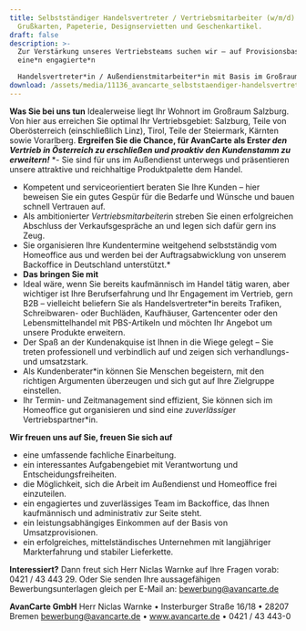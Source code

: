 ```yaml
---
title: Selbstständiger Handelsvertreter / Vertriebsmitarbeiter (w/m/d)  für
  Grußkarten, Papeterie, Designservietten und Geschenkartikel.
draft: false
description: >-
  Zur Verstärkung unseres Vertriebsteams suchen wir – auf Provisionsbasis –
  eine*n engagierte*n

  Handelsvertreter*in / Außendienstmitarbeiter*in mit Basis im Großraum Salzburg.
download: /assets/media/11136_avancarte_selbststaendiger-handelsvertreter-vertriebsmitarbeiter-w-m-d-fuer-grusskarten-papeterie-designservietten-und-geschenkartikel_salzburg_html.pdf
---
```

**Was Sie bei uns tun**
Idealerweise liegt Ihr Wohnort im Großraum Salzburg. Von hier aus erreichen Sie optimal Ihr Vertriebsgebiet:
Salzburg, Teile von Oberösterreich (einschließlich Linz), Tirol, Teile der Steiermark, Kärnten sowie
Vorarlberg.
**Ergreifen Sie die Chance, für AvanCarte als Erste*r den Vertrieb in Österreich zu erschließen und proaktiv
den Kundenstamm zu erweitern!***
*- Sie sind für uns im Außendienst unterwegs und präsentieren unsere attraktive und reichhaltige
  Produktpalette dem Handel.

* Kompetent und serviceorientiert beraten Sie Ihre Kunden – hier beweisen Sie ein gutes Gespür für die
  Bedarfe und Wünsche und bauen schnell Vertrauen auf.
* Als ambitionierte*r Vertriebsmitarbeiter*in streben Sie einen erfolgreichen Abschluss der
  Verkaufsgespräche an und legen sich dafür gern ins Zeug.
* Sie organisieren Ihre Kundentermine weitgehend selbstständig vom Homeoffice aus und werden bei der
  Auftragsabwicklung von unserem Backoffice in Deutschland unterstützt.*
* **Das bringen Sie mit**
* Ideal wäre, wenn Sie bereits kaufmännisch im Handel tätig waren, aber wichtiger ist Ihre Berufserfahrung
  und Ihr Engagement im Vertrieb, gern B2B – vielleicht beliefern Sie als Handelsvertreter*in bereits Trafiken,
  Schreibwaren- oder Buchläden, Kaufhäuser, Gartencenter oder den Lebensmittelhandel mit PBS-Artikeln und
  möchten Ihr Angebot um unsere Produkte erweitern.
* Der Spaß an der Kundenakquise ist Ihnen in die Wiege gelegt – Sie treten professionell und verbindlich auf
  und zeigen sich verhandlungs- und umsatzstark.
* Als Kundenberater*in können Sie Menschen begeistern, mit den richtigen Argumenten überzeugen und sich
  gut auf Ihre Zielgruppe einstellen.
* Ihr Termin- und Zeitmanagement sind effizient, Sie können sich im Homeoffice gut organisieren und sind
  ein*e zuverlässige*r Vertriebspartner*in.

**Wir freuen uns auf Sie, freuen Sie sich auf**

* eine umfassende fachliche Einarbeitung.
* ein interessantes Aufgabengebiet mit Verantwortung und Entscheidungsfreiheiten.
* die Möglichkeit, sich die Arbeit im Außendienst und Homeoffice frei einzuteilen.
* ein engagiertes und zuverlässiges Team im Backoffice, das Ihnen kaufmännisch und administrativ zur Seite
  steht.
* ein leistungsabhängiges Einkommen auf der Basis von Umsatzprovisionen.
* ein erfolgreiches, mittelständisches Unternehmen mit langjähriger Markterfahrung und stabiler Lieferkette.

**Interessiert?**
Dann freut sich Herr Niclas Warnke auf Ihre Fragen vorab: 0421 / 43 443 29. Oder Sie senden Ihre
aussagefähigen Bewerbungsunterlagen gleich per E-Mail an: bewerbung@avancarte.de

**AvanCarte GmbH**
Herr Niclas Warnke • Insterburger Straße 16/18 • 28207 Bremen
bewerbung@avancarte.de • www.avancarte.de • 0421 / 43 443-0